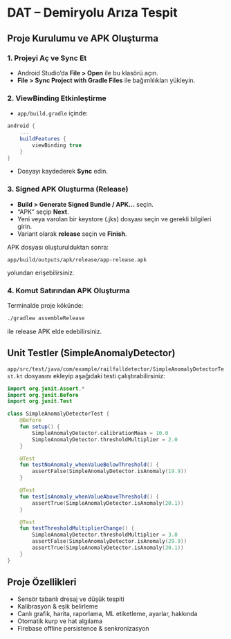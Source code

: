 # DAT – Demiryolu Arıza Tespit

## Proje Kurulumu ve APK Oluşturma

### 1. Projeyi Aç ve Sync Et
- Android Studio’da **File > Open** ile bu klasörü açın.
- **File > Sync Project with Gradle Files** ile bağımlılıkları yükleyin.

### 2. ViewBinding Etkinleştirme
- `app/build.gradle` içinde:
```gradle
android {
    ...
    buildFeatures {
        viewBinding true
    }
}
```
- Dosyayı kaydederek **Sync** edin.

### 3. Signed APK Oluşturma (Release)
- **Build > Generate Signed Bundle / APK...** seçin.
- “APK” seçip **Next**.
- Yeni veya varolan bir keystore (.jks) dosyası seçin ve gerekli bilgileri girin.
- Variant olarak **release** seçin ve **Finish**.

APK dosyası oluşturulduktan sonra:
```
app/build/outputs/apk/release/app-release.apk
```
yolundan erişebilirsiniz.

### 4. Komut Satırından APK Oluşturma
Terminalde proje kökünde:
```bash
./gradlew assembleRelease
```
ile release APK elde edebilirsiniz.

## Unit Testler (SimpleAnomalyDetector)
`app/src/test/java/com/example/railfalldetector/SimpleAnomalyDetectorTest.kt` dosyasını ekleyip aşağıdaki testi çalıştırabilirsiniz:
```kotlin
import org.junit.Assert.*
import org.junit.Before
import org.junit.Test

class SimpleAnomalyDetectorTest {
    @Before
    fun setup() {
        SimpleAnomalyDetector.calibrationMean = 10.0
        SimpleAnomalyDetector.thresholdMultiplier = 2.0
    }

    @Test
    fun testNoAnomaly_whenValueBelowThreshold() {
        assertFalse(SimpleAnomalyDetector.isAnomaly(19.9))
    }

    @Test
    fun testIsAnomaly_whenValueAboveThreshold() {
        assertTrue(SimpleAnomalyDetector.isAnomaly(20.1))
    }

    @Test
    fun testThresholdMultiplierChange() {
        SimpleAnomalyDetector.thresholdMultiplier = 3.0
        assertFalse(SimpleAnomalyDetector.isAnomaly(29.9))
        assertTrue(SimpleAnomalyDetector.isAnomaly(30.1))
    }
}
```

## Proje Özellikleri
- Sensör tabanlı dresaj ve düşük tespiti
- Kalibrasyon & eşik belirleme
- Canlı grafik, harita, raporlama, ML etiketleme, ayarlar, hakkında
- Otomatik kurp ve hat algılama
- Firebase offline persistence & senkronizasyon
